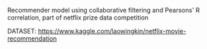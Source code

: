 Recommender model using collaborative filtering and Pearsons' R correlation, part of netflix prize data competition

DATASET: https://www.kaggle.com/laowingkin/netflix-movie-recommendation
